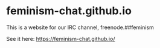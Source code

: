 feminism-chat.github.io
=============================

This is a website for our IRC channel, freenode.##feminism

See it here: https://feminism-chat.github.io/
